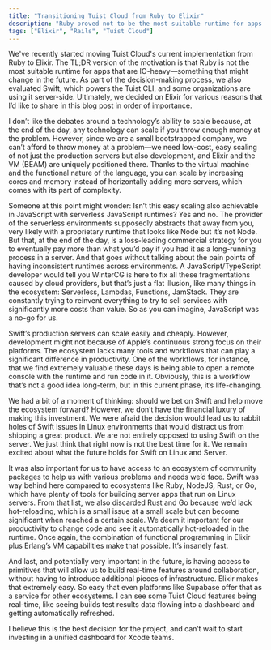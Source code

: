 ```yaml
---
title: "Transitioning Tuist Cloud from Ruby to Elixir"
description: "Ruby proved not to be the most suitable runtime for apps that are IO-heavy. We evaluated Swift, but ultimately decided on Elixir for various reasons."
tags: ["Elixir", "Rails", "Tuist Cloud"]
---
```


We've recently started moving Tuist Cloud's current implementation from Ruby to Elixir. The TL;DR version of the motivation is that Ruby is not the most suitable runtime for apps that are IO-heavy—something that might change in the future. As part of the decision-making process, we also evaluated Swift, which powers the Tuist CLI, and some organizations are using it server-side. Ultimately, we decided on Elixir for various reasons that I’d like to share in this blog post in order of importance.

I don’t like the debates around a technology’s ability to scale because, at the end of the day, any technology can scale if you throw enough money at the problem. However, since we are a small bootstrapped company, we can’t afford to throw money at a problem—we need low-cost, easy scaling of not just the production servers but also development, and Elixir and the VM (BEAM) are uniquely positioned there. Thanks to the virtual machine and the functional nature of the language, you can scale by increasing cores and memory instead of horizontally adding more servers, which comes with its part of complexity.

Someone at this point might wonder: Isn’t this easy scaling also achievable in JavaScript with serverless JavaScript runtimes? Yes and no. The provider of the serverless environments supposedly abstracts that away from you, very likely with a proprietary runtime that looks like Node but it’s not Node. But that, at the end of the day, is a loss-leading commercial strategy for you to eventually pay more than what you’d pay if you had it as a long-running process in a server. And that goes without talking about the pain points of having inconsistent runtimes across environments. A JavaScript/TypeScript developer would tell you WinterCG is here to fix all these fragmentations caused by cloud providers, but that’s just a flat illusion, like many things in the ecosystem: Serverless, Lambdas, Functions, JamStack. They are constantly trying to reinvent everything to try to sell services with significantly more costs than value. So as you can imagine, JavaScript was a no-go for us.

Swift’s production servers can scale easily and cheaply. However, development might not because of Apple’s continuous strong focus on their platforms. The ecosystem lacks many tools and workflows that can play a significant difference in productivity. One of the workflows, for instance, that we find extremely valuable these days is being able to open a remote console with the runtime and run code in it. Obviously, this is a workflow that’s not a good idea long-term, but in this current phase, it’s life-changing.

We had a bit of a moment of thinking: should we bet on Swift and help move the ecosystem forward? However, we don’t have the financial luxury of making this investment. We were afraid the decision would lead us to rabbit holes of Swift issues in Linux environments that would distract us from shipping a great product. We are not entirely opposed to using Swift on the server. We just think that right now is not the best time for it. We remain excited about what the future holds for Swift on Linux and Server.

It was also important for us to have access to an ecosystem of community packages to help us with various problems and needs we’d face. Swift was way behind here compared to ecosystems like Ruby, NodeJS, Rust, or Go, which have plenty of tools for building server apps that run on Linux servers. From that list, we also discarded Rust and Go because we’d lack hot-reloading, which is a small issue at a small scale but can become significant when reached a certain scale. We deem it important for our productivity to change code and see it automatically hot-reloaded in the runtime. Once again, the combination of functional programming in Elixir plus Erlang’s VM capabilities make that possible. It’s insanely fast.

And last, and potentially very important in the future, is having access to primitives that will allow us to build real-time features around collaboration, without having to introduce additional pieces of infrastructure. Elixir makes that extremely easy. So easy that even platforms like Supabase offer that as a service for other ecosystems. I can see some Tuist Cloud features being real-time, like seeing builds test results data flowing into a dashboard and getting automatically refreshed.

I believe this is the best decision for the project, and can’t wait to start investing in a unified dashboard for Xcode teams.
